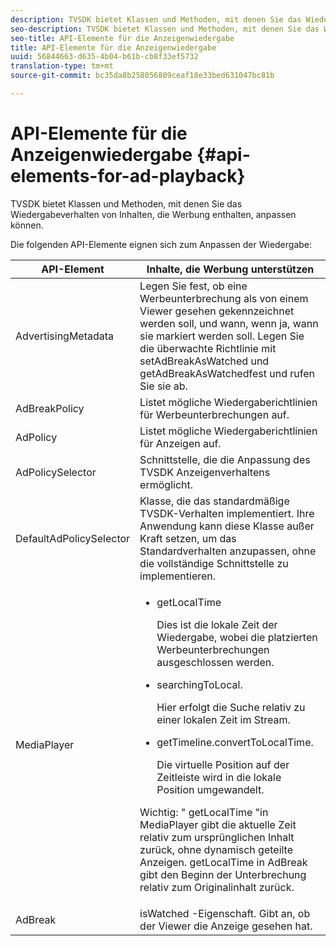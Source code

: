 ```yaml
---
description: TVSDK bietet Klassen und Methoden, mit denen Sie das Wiedergabeverhalten von Inhalten, die Werbung enthalten, anpassen können.
seo-description: TVSDK bietet Klassen und Methoden, mit denen Sie das Wiedergabeverhalten von Inhalten, die Werbung enthalten, anpassen können.
seo-title: API-Elemente für die Anzeigenwiedergabe
title: API-Elemente für die Anzeigenwiedergabe
uuid: 56844663-d635-4b04-b61b-cb8f33ef5732
translation-type: tm+mt
source-git-commit: bc35da8b258056809ceaf18e33bed631047bc81b

---
```



# API-Elemente für die Anzeigenwiedergabe {#api-elements-for-ad-playback}

TVSDK bietet Klassen und Methoden, mit denen Sie das Wiedergabeverhalten von Inhalten, die Werbung enthalten, anpassen können.

Die folgenden API-Elemente eignen sich zum Anpassen der Wiedergabe:

<table id="table_B07E373B9D2B425AB36466B1D42411AD"> 
 <thead> 
  <tr> 
   <th colname="col1" class="entry"> <b>API-Element </b></th> 
   <th colname="col2" class="entry"> <b>Inhalte, die Werbung unterstützen</b></th> 
  </tr> 
 </thead>
 <tbody> 
  <tr> 
   <td colname="col1"><span class="apiname"> AdvertisingMetadata </span> </td> 
   <td colname="col2">Legen Sie fest, ob eine Werbeunterbrechung als von einem Viewer gesehen gekennzeichnet werden soll, und wann, wenn ja, wann sie markiert werden soll. Legen Sie die überwachte Richtlinie mit <span class="codeph"> setAdBreakAsWatched</span> und <span class="codeph"> getAdBreakAsWatched</span>fest und rufen Sie sie ab. </td> 
  </tr> 
  <tr> 
   <td colname="col1"><span class="apiname"> AdBreakPolicy</span> </td> 
   <td colname="col2"> Listet mögliche Wiedergaberichtlinien für Werbeunterbrechungen auf. </td> 
  </tr> 
  <tr> 
   <td colname="col1"><span class="apiname"> AdPolicy</span> </td> 
   <td colname="col2"> Listet mögliche Wiedergaberichtlinien für Anzeigen auf. </td> 
  </tr> 
  <tr> 
   <td colname="col1"><span class="apiname"> AdPolicySelector </span> </td> 
   <td colname="col2"> Schnittstelle, die die Anpassung des TVSDK Anzeigenverhaltens ermöglicht. </td> 
  </tr> 
  <tr> 
   <td colname="col1"><span class="apiname"> DefaultAdPolicySelector </span> </td> 
   <td colname="col2"> Klasse, die das standardmäßige TVSDK-Verhalten implementiert. Ihre Anwendung kann diese Klasse außer Kraft setzen, um das Standardverhalten anzupassen, ohne die vollständige Schnittstelle zu implementieren. </td> 
  </tr> 
  <tr> 
   <td colname="col1"> <span class="apiname"> MediaPlayer</span> </td> 
   <td colname="col2"> 
    <ul id="ul_37700A741403448A8760FDDA68B099AA"> 
     <li id="li_B465170D449E49489C5924572BEEB4A5"><span class="codeph"> getLocalTime</span> <p>Dies ist die lokale Zeit der Wiedergabe, wobei die platzierten Werbeunterbrechungen ausgeschlossen werden. </p> </li> 
     <li id="li_D9D68CF428904BB2B84E1BCE828A90DC"><span class="codeph"> searchingToLocal</span>. <p>Hier erfolgt die Suche relativ zu einer lokalen Zeit im Stream. </p> </li> 
     <li id="li_9DBCA75537DC4824AA66B53A3FA28812"><span class="codeph"> getTimeline.convertToLocalTime</span>. <p>Die virtuelle Position auf der Zeitleiste wird in die lokale Position umgewandelt. </p> </li> 
    </ul> <p>Wichtig:  " <span class="codeph"> getLocalTime</span> "in <span class="codeph"> MediaPlayer</span> gibt die aktuelle Zeit relativ zum ursprünglichen Inhalt zurück, ohne dynamisch geteilte Anzeigen. <span class="codeph"> getLocalTime</span> in <span class="codeph"> AdBreak</span> gibt den Beginn der Unterbrechung relativ zum Originalinhalt zurück. </p> </td> 
  </tr> 
  <tr> 
   <td colname="col1"><span class="apiname"> AdBreak</span> </td> 
   <td colname="col2"><span class="codeph"> isWatched</span> -Eigenschaft. Gibt an, ob der Viewer die Anzeige gesehen hat. </td> 
  </tr> 
 </tbody> 
</table>